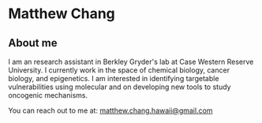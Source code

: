 # Matthew Chang
## About me

I am an research assistant in Berkley Gryder's lab at Case Western Reserve University. I currently work in the space of chemical biology, cancer biology, and epigenetics. I am interested in identifying targetable vulnerabilities using molecular and on developing new tools to study oncogenic mechanisms.

You can reach out to me at:
matthew.chang.hawaii@gmail.com

